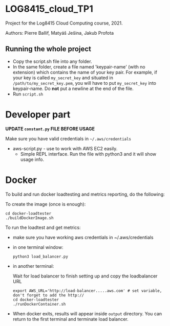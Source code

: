 # LOG8415_cloud_TP1

Project for the Log8415 Cloud Computing course, 2021.

Authors: Pierre Ballif, Matyáš Ješina, Jakub Profota

## Running the whole project

- Copy the script.sh file into any folder.
- In the same folder, create a file named 'keypair-name' (with no extension) which contains the name of your key pair. For example, if your key is called `my_secret_key` and situated in `/path/to/my_secret_key.pem`, you will have to put `my_secret_key` into keypair-name. Do **not** put a newline at the end of the file.
- Run `script.sh`

# Developer part

**UPDATE `constant.py` FILE BEFORE USAGE**

Make sure you have valid credentials in `~/.aws/credentials`

-   aws-script.py - use to work with AWS EC2 easily.
	- Simple REPL interface. Run the file with python3 and it will show usage info.

# Docker

To build and run docker loadtesting and metrics reporting, do the following:

To create the image (once is enough):
```
cd docker-loadtester
./buildDockerImage.sh
```

To run the loadtest and get metrics:

- make sure you have working aws credentials in ~/.aws/credentials

- in one terminal window:

    ```
    python3 load_balancer.py
    ```

- in another terminal:

    Wait for load balancer to finish setting up and copy the loadbalancer URL
    ```
    export AWS_URL='http://load-balancer.....aws.com' # set variable, don't forget to add the http://
    cd docker-loadtester
    ./runDockerContainer.sh
    ```

- When docker exits, results will appear inside `output` directory. You can return to the first terminal and terminate load balancer.
